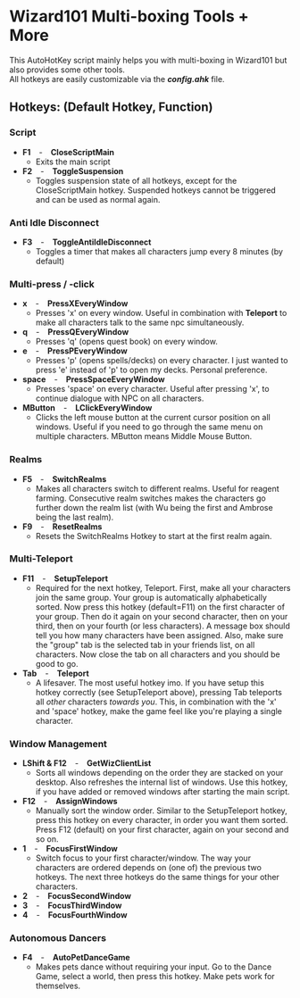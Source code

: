 # Wizard101 Multi-boxing Tools + More
This AutoHotKey script mainly helps you with multi-boxing in Wizard101 but also provides some other tools.  
All hotkeys are easily customizable via the ***config.ahk*** file.
 
## Hotkeys: (Default Hotkey, Function)

### Script

- **F1** &ensp; - &ensp; **CloseScriptMain**
  - Exits the main script
- **F2** &ensp; - &ensp; **ToggleSuspension**
  - Toggles suspension state of all hotkeys, except for the CloseScriptMain hotkey. Suspended hotkeys cannot be triggered and can be used as normal again.

### Anti Idle Disconnect

- **F3** &ensp; - &ensp; **ToggleAntiIdleDisconnect**
  - Toggles a timer that makes all characters jump every 8 minutes (by default)

### Multi-press / -click

- **x** &ensp; - &ensp; **PressXEveryWindow**
  - Presses 'x' on every window. Useful in combination with **Teleport** to make all characters talk to the same npc simultaneously.
- **q** &ensp; - &ensp; **PressQEveryWindow**
  - Presses 'q' (opens quest book) on every window.
- **e** &ensp; - &ensp; **PressPEveryWindow**
  - Presses 'p' (opens spells/decks) on every character. I just wanted to press 'e' instead of 'p' to open my decks. Personal preference.
- **space** &ensp; - &ensp; **PressSpaceEveryWindow**
  - Presses 'space' on every character. Useful after pressing 'x', to continue dialogue with NPC on all characters.
- **MButton** &ensp; - &ensp; **LClickEveryWindow**
  - Clicks the left mouse button at the current cursor position on all windows. Useful if you need to go through the same menu on multiple characters. MButton means Middle Mouse Button.

### Realms

- **F5** &ensp; - &ensp; **SwitchRealms**
  - Makes all characters switch to different realms. Useful for reagent farming. Consecutive realm switches makes the characters go further down the realm list (with Wu being the first and Ambrose being the last realm).
- **F9** &ensp; - &ensp; **ResetRealms**
  - Resets the SwitchRealms Hotkey to start at the first realm again.

### Multi-Teleport

- **F11** &ensp; - &ensp; **SetupTeleport**
  - Required for the next hotkey, Teleport. First, make all your characters join the same group. Your group is automatically alphabetically sorted. Now press this hotkey (default=F11) on the first character of your group. Then do it again on your second character, then on your third, then on your fourth (or less characters). A message box should tell you how many characters have been assigned. Also, make sure the "group" tab is the selected tab in your friends list, on all characters. Now close the tab on all characters and you should be good to go.
- **Tab** &ensp; - &ensp; **Teleport**
  - A lifesaver. The most useful hotkey imo. If you have setup this hotkey correctly (see SetupTeleport above), pressing Tab teleports all *other* characters *towards you*. This, in combination with the 'x' and 'space' hotkey, make the game feel like you're playing a single character.

### Window Management
- **LShift & F12** &ensp; - &ensp; **GetWizClientList**
  - Sorts all windows depending on the order they are stacked on your desktop. Also refreshes the internal list of windows. Use this hotkey, if you have added or removed windows after starting the main script.
- **F12** &ensp; - &ensp; **AssignWindows**
  - Manually sort the window order. Similar to the SetupTeleport hotkey, press this hotkey on every character, in order you want them sorted. Press F12 (default) on your first character, again on your second and so on.
- **1** &ensp; - &ensp; **FocusFirstWindow**
  - Switch focus to your first character/window. The way your characters are ordered depends on (one of) the previous two hotkeys. The next three hotkeys do the same things for your other characters.
- **2** &ensp; - &ensp; **FocusSecondWindow**
- **3** &ensp; - &ensp; **FocusThirdWindow**
- **4** &ensp; - &ensp; **FocusFourthWindow**

### Autonomous Dancers
- **F4** &ensp; - &ensp; **AutoPetDanceGame**
  - Makes pets dance without requiring your input. Go to the Dance Game, select a world, then press this hotkey. Make pets work for themselves.
